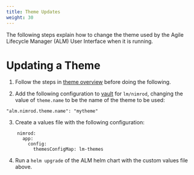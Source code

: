 ```yaml
---
title: Theme Updates
weight: 30
---
```


The following steps explain how to change the theme used by the Agile Lifecycle Manager (ALM) User Interface when it is running.

# Updating a Theme

1. Follow the steps in [theme overview](/user-guides/administration/configuration/themes/theme-overview/#changing-the-theme-of-the-stratoss-lm-ui) before doing the following.

2. Add the following configuration to [vault](https://vault.lm:32443/ui) for `lm/nimrod`, changing the value of `theme.name` to be the name of the theme to be used:

```
"alm.nimrod.theme.name": "mytheme"
```

3. Create a values file with the following configuration:

```
    nimrod:
      app:
        config:
          themesConfigMap: lm-themes
```

4. Run a `helm upgrade` of the ALM helm chart with the custom values file above.



